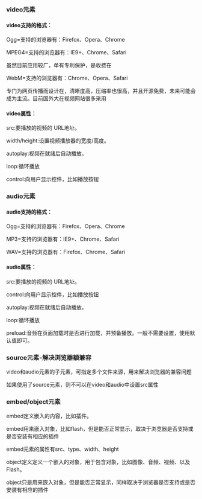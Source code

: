 

### video元素
#### video支持的格式：

Ogg=支持的浏览器有：Firefox、Opera、Chrome

MPEG4=支持的浏览器有：IE9+、Chrome、Safari

虽然目前应用较广，单有专利保护，是收费在

WebM=支持的浏览器有：Chrome、Opera、Safari

专门为网页传播而设计在，清晰度高，压缩率也很高，并且开源免费，未来可能会成为主流。目前国外大在视频网站很多采用

#### video属性：

src:要播放的视频的 URL地址。

width/height:设置视频播放器的宽度/高度。

autoplay:视频在就绪后自动播放。

loop:循环播放

control:向用户显示控件，比如播放按钮

### audio元素
#### audio支持的格式：

Ogg=支持的浏览器有：Firefox、Opera、Chrome 

MP3=支持的浏览器有：IE9+、Chrome、Safari

WAV=支持的浏览器有：Firefox、Chrome、Safari

#### audio属性：

src:要播放的视频的 URL地址。

control:向用户显示控件，比如播放按钮

autoplay:视频在就绪后自动播放。

loop:循环播放

preload:音频在页面加载时是否进行加载，并预备播放。一般不需要设置，使用默认值即可。

### source元素-解决浏览器额兼容
video和audio元素的子元素，可指定多个文件来源，用来解决浏览器的兼容问题

如果使用了source元素，则不可以在video和audio中设置src属性

### embed/object元素
embed定义嵌入的内容，比如插件。

embed用来嵌入对象，比如flash，但是能否正常显示，取决于浏览器是否支持或是否安装有相应的插件

embed元素的属性有src、type、width、height

object定义定义一个嵌入的对象，用于包含对象，比如图像、音频、视频、以及 Flash。

object只是用来嵌入对象，但是能否正常显示，同样取决于浏览器是否支持或是否安装有相应的插件